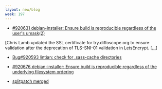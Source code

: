```yaml
---
layout: new/blog
week: 197
---
```


* [#920631 debian-installer: Ensure build is reproducible regardless of the user\'s umask(2)](https://bugs.debian.org/cgi-bin/bugreport.cgi?bug=920631)

 [Chris Lamb updated the SSL certificate for try.diffoscope.org to ensure validation after the deprecation of TLS-SNI-01 validation in LetsEncrypt. [[...](https://github.com/lamby/try.diffoscope.org/commit/6e0d9c30f4fc740809ab4c1510b4a5b37b8f8f43)]

* [Bug#920593 lintian: check for .sass-cache directories](https://bugs.debian.org/920593)

* [#920676 debian-installer: Ensure build is reproducible regardless of the underlying filesystem ordering](https://bugs.debian.org/920676)

* [splitpatch merged](https://github.com/benjsc/splitpatch/pull/10)
